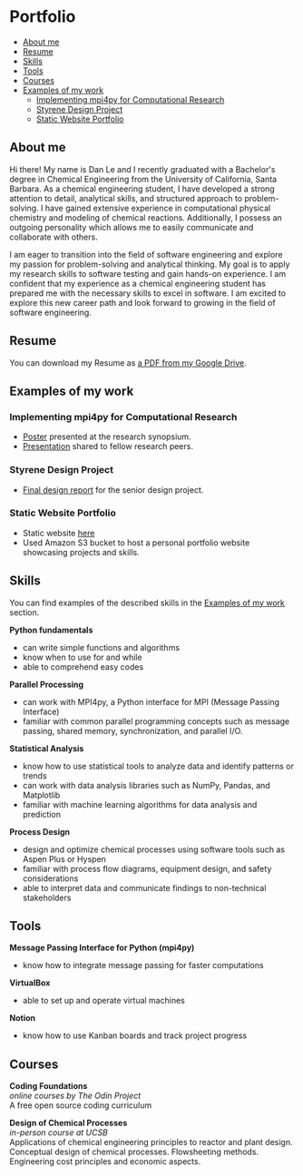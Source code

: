 # Portfolio
- [About me](#about-me)
- [Resume](#resume)
- [Skills](#skills)
- [Tools](#tools)
- [Courses](#courses)
- [Examples of my work](#examples-of-my-work)
  * [Implementing mpi4py for Computational Research](#implementing-mpi4py-for-computational-research)
  * [Styrene Design Project](#styrene-design-project)
  * [Static Website Portfolio](#static-website-portfolio)

## About me

Hi there! My name is Dan Le and I recently graduated with a Bachelor's degree in Chemical Engineering from the University of California, Santa Barbara. As a chemical engineering student, I have developed a strong attention to detail, analytical skills, and structured approach to problem-solving. I have gained extensive experience in computational physical chemistry and modeling of chemical reactions. Additionally, I possess an outgoing personality which allows me to easily communicate and collaborate with others.

I am eager to transition into the field of software engineering and explore my passion for problem-solving and analytical thinking. My goal is to apply my research skills to software testing and gain hands-on experience. I am confident that my experience as a chemical engineering student has prepared me with the necessary skills to excel in software. I am excited to explore this new career path and look forward to growing in the field of software engineering.

## Resume
You can download my Resume as [a PDF from my Google Drive](https://drive.google.com/file/d/1T7jPkXoXiqW5oKjzu85w2xVHzaekbTxI/view).

## Examples of my work

### Implementing mpi4py for Computational Research

* [Poster](https://drive.google.com/file/d/1GNedecxUj-Rh-OOZeycpXeV5UTXl_Zoq/view?usp=sharing) presented at the research synopsium.
* [Presentation](https://drive.google.com/file/d/1D1C-8tJAZq0V58k2mFE2-3J2iz1oi4v9/view?usp=sharing) shared to fellow research peers.

### Styrene Design Project

* [Final design report](https://drive.google.com/file/d/1HdxdgUH0AbYOJ2nGsFa7ihxLOkQssHjM/view?usp=sharing) for the senior design project.

### Static Website Portfolio
* Static website [here](http://yunglay-site-bucket.s3-website-us-east-1.amazonaws.com)
* Used Amazon S3 bucket to host a personal portfolio website showcasing projects and skills.

## Skills

You can find examples of the described skills in the [Examples of my work](#examples-of-my-work) section.

__Python fundamentals__
  * can write simple functions and algorithms
  * know when to use for and while
  * able to comprehend easy codes

__Parallel Processing__
  * can work with MPI4py, a Python interface for MPI (Message Passing Interface)
  * familiar with common parallel programming concepts such as message passing, shared memory, synchronization, and parallel I/O.

__Statistical Analysis__
  * know how to use statistical tools to analyze data and identify patterns or trends
  * can work with data analysis libraries such as NumPy, Pandas, and Matplotlib
  * familiar with machine learning algorithms for data analysis and prediction

__Process Design__
  * design and optimize chemical processes using software tools such as Aspen Plus or Hyspen
  * familiar with process flow diagrams, equipment design, and safety considerations
  * able to interpret data and communicate findings to non-technical stakeholders

## Tools

__Message Passing Interface for Python (mpi4py)__
  * know how to integrate message passing for faster computations

__VirtualBox__
  * able to set up and operate virtual machines

__Notion__
  * know how to use Kanban boards and track project progress

## Courses

__Coding Foundations__  
*online courses by The Odin Project*  
A free open source coding curriculum

__Design of Chemical Processes__  
*in-person course at UCSB*  
Applications of chemical engineering principles to reactor and plant design. Conceptual design of chemical processes. Flowsheeting methods. Engineering cost principles and economic aspects.

